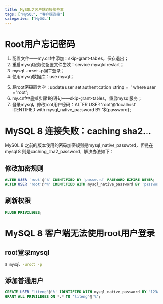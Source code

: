 ```yaml
---
title: MySQL之客户端连接那些事
tags: ["MySQL", "客户端连接"]
categories: ["MySQL"]
---
```


# Root用户忘记密码
1. 配置文件——my.cnf中添加：skip-grant-tables，保存退出；
2. 重启mysql服务使配置文件生效：service mysqld restart；
3. mysql -uroot -p回车登录；
4. 使用mysql数据库：use mysql；
<!-- more -->
5. 将root密码置为空：update user set authentication_string = '' where user = 'root';
6. my.cnf中删掉步骤1的语句——skip-grant-tables，重启mysql服务；
7. 登录mysql，修改root用户密码：ALTER USER 'root'@'localhost' IDENTIFIED with mysql_native_password BY '${password}';

# MySQL 8 连接失败：caching sha2...
MySQL 8 之前的版本使用的密码加密规则是mysql_native_password，但是在mysql 8 则是caching_sha2_password，解决办法如下：
## 修改加密规则
```sql
ALTER USER 'root'@'%' IDENTIFIED BY 'password' PASSWORD EXPIRE NEVER;
ALTER USER 'root'@'%' IDENTIFIED WITH mysql_native_password BY 'password';
```
## 刷新权限
```sql
FLUSH PRIVILEGES;
```

# MySQL 8 客户端无法使用root用户登录
## root登录mysql
```bash
$ mysql -uroot -p
```

## 添加普通用户
```sql
CREATE USER 'liteng'@'%' IDENTIFIED WITH mysql_native_password BY '123456';
GRANT ALL PRIVILEGES ON *.* TO 'liteng'@'%';
```
